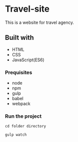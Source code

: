 # Travel-site
This is a website for travel agency.

## Built with 
* HTML 
* CSS 
* JavaScript(ES6)

### Prequisites

* node
* npm
* gulp
* babel
* webpack

### Run the project

```
cd folder directory
```

```
gulp watch
```
 


